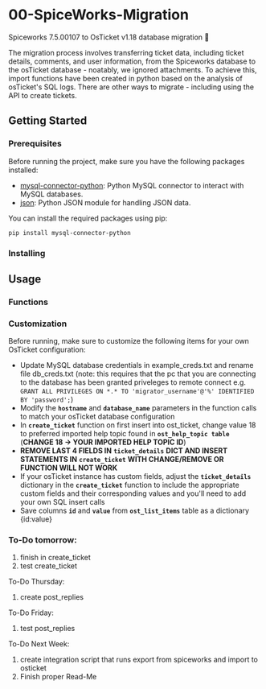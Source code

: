 # 00-SpiceWorks-Migration
Spiceworks 7.5.00107 to OsTicket v1.18 database migration 🦆

The migration process involves transferring ticket data, including ticket details, comments, and user information, from the Spiceworks database to the osTicket database - noatably, we ignored attachments. To achieve this, import functions have been created in python based on the analysis of osTicket's SQL logs. There are other ways to migrate - including using the API to create tickets.

## Getting Started 

### Prerequisites 

Before running the project, make sure you have the following packages installed: 
- [mysql-connector-python](https://pypi.org/project/mysql-connector-python/): Python MySQL connector to interact with MySQL databases.
- [json](https://docs.python.org/3/library/json.html): Python JSON module for handling JSON data.

You can install the required packages using pip:

`pip install mysql-connector-python`

### Installing 

## Usage

### Functions

### Customization

Before running, make sure to customize the following items for your own OsTicket configuration: 
- Update MySQL database credentials in example_creds.txt and rename file db_creds.txt (note: this requires that the pc that you are connecting to the database has been granted priveleges to remote connect e.g. `GRANT ALL PRIVILEGES ON *.* TO 'migrator_username'@'%' IDENTIFIED BY 'password';`)
- Modify the **`hostname`** and **`database_name`** parameters in the function calls to match your osTicket database configuration 
- In **`create_ticket`** function on first insert into ost_ticket, change value 18 to preferred imported help topic found in **`ost_help_topic table`** (**CHANGE 18 -> YOUR IMPORTED HELP TOPIC ID**)
- **REMOVE LAST 4 FIELDS IN** **`ticket_details`** **DICT AND INSERT STATEMENTS IN** **`create_ticket`** **WITH CHANGE/REMOVE OR FUNCTION WILL NOT WORK**
- If your osTicket instance has custom fields, adjust the **`ticket_details`** dictionary in the **`create_ticket`** function to include the appropriate custom fields and their corresponding values and you'll need to add your own SQL insert calls
- Save columns **`id`** and **`value`** from **`ost_list_items`** table as a dictionary {id:value}

### To-Do tomorrow: 
1. finish in create_ticket 
2. test create_ticket 

 To-Do Thursday:
 1. create post_replies 
 

 To-Do Friday:
 1. test post_replies

 To-Do Next Week:
 1. create integration script that runs export from spiceworks and import to osticket 
 1. Finish proper Read-Me

